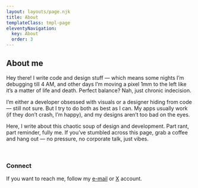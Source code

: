 ```yaml
---
layout: layouts/page.njk
title: About
templateClass: tmpl-page
eleventyNavigation:
  key: About
  order: 3
---
```


## About me

Hey there! I write code and design stuff — which means some nights I’m debugging till 4 AM, and other days I’m moving a pixel 1mm to the left like it’s a matter of life and death. Perfect balance? Nah, just chronic indecision.

I’m either a developer obsessed with visuals or a designer hiding from code — still not sure. But I try to do both as best as I can. My apps usually work (if they don’t crash, I’m happy), and my designs aren’t too bad on the eyes.

Here, I write about this chaotic soup of design and development. Part rant, part reminder, fully me. If you’ve stumbled across this page, grab a coffee and hang out — no pressure, no corporate talk, just vibes.

<br/>

### Connect

If you want to reach me, follow my <a href="mailto:meteyilma@proton.me">e-mail</a> or <a target="_blank" href="https://x.com/metedev0">X</a> account.
